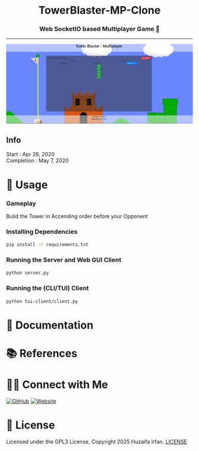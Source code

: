 <div align="center">
  <h1>TowerBlaster-MP-Clone</h1>
  <p><h3 align="center">Web SocketIO based Multiplayer Game 🚀</h3></p>
</div>

<hr>

![Game Play](/img/gameplay.png)


## Info

Start : Apr 28, 2020 
 <br>
Completion : May 7, 2020

# 🚀 Usage

### Gameplay
Build the Tower in Accending order before your Opponent


### Installing Dependencies
```bash
pip install -r requirements.txt
```

### Running the Server and Web GUI Client
```bash
python server.py
```

### Running the (CLI/TUI) Client
```bash
python tui-client/client.py
```

# 📝 Documentation

# 📚 References


# 🤝🏻 Connect with Me

[![GitHub](https://img.shields.io/badge/Github-%23222.svg?style=for-the-badge&logo=github&logoColor=white)](https://github.com/HuzaifaIrfan/)
[![Website](https://img.shields.io/badge/Website-%23222.svg?style=for-the-badge&logo=google-chrome&logoColor==%234285F4)](https://www.huzaifairfan.com)

# 📜 License

Licensed under the GPL3 License, Copyright 2025 Huzaifa Irfan. [LICENSE](LICENSE)

